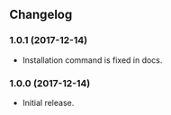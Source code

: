 ## Changelog

### 1.0.1 (2017-12-14)

- Installation command is fixed in docs.

### 1.0.0 (2017-12-14)

- Initial release.

